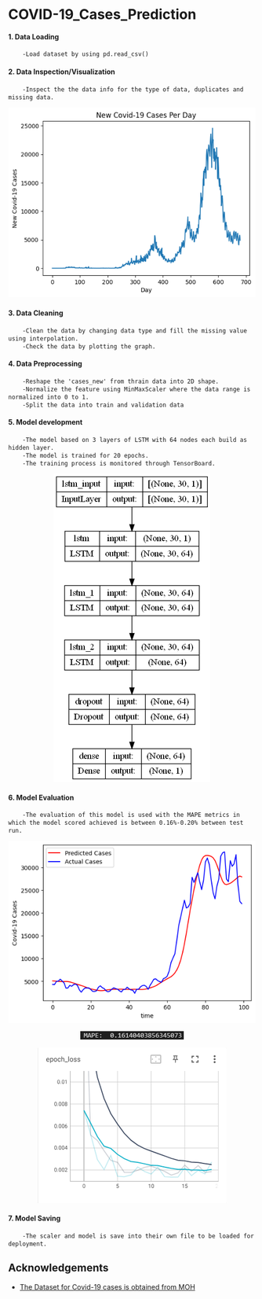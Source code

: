 # COVID-19_Cases_Prediction
 
#### 1. Data Loading
        -Load dataset by using pd.read_csv()

#### 2. Data Inspection/Visualization
        -Inspect the the data info for the type of data, duplicates and missing data.
<p align="center">
<img src="resources/new_covid_19_cases.png" alt="New Covid-19 Cases" class="center"></p>

#### 3. Data Cleaning
        -Clean the data by changing data type and fill the missing value using interpolation.
        -Check the data by plotting the graph.

#### 4. Data Preprocessing
        -Reshape the 'cases_new' from thrain data into 2D shape.
        -Normalize the feature using MinMaxScaler where the data range is normalized into 0 to 1.
        -Split the data into train and validation data
        
#### 5. Model development
        -The model based on 3 layers of LSTM with 64 nodes each build as hidden layer.
        -The model is trained for 20 epochs.
        -The training process is monitored through TensorBoard.
<p align="center">
<img src="resources/model.png" alt="Model" class="center"></p>  

#### 6. Model Evaluation
        -The evaluation of this model is used with the MAPE metrics in which the model scored achieved is between 0.16%-0.20% between test run.
<p align="center">
<img src="resources/predicted_case_againts_actual_case.png" alt="Predicted Cases vs Actual Cases" class="center"></p>
<p align="center">
<img src="resources/metrics.png" alt="MAPE" class="center"></p>  
<p align="center">
<img src="resources/training_loss.png" alt="Training Los" class="center"></p>  
       
#### 7. Model Saving
        -The scaler and model is save into their own file to be loaded for deployment.
        
## Acknowledgements

 - [The Dataset for Covid-19 cases is obtained from MOH](https://github.com/MoH-Malaysia/covid19-public)
